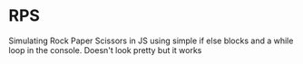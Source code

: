 # RPS
Simulating Rock Paper Scissors in JS using simple if else blocks and a while loop in the console.
Doesn't look pretty but it works
